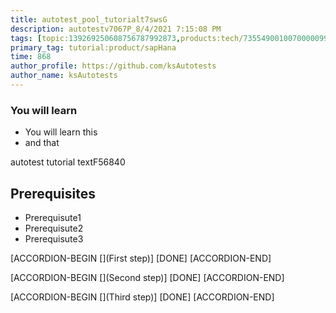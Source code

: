 ```yaml
---
title: autotest_pool_tutorialt7swsG
description: autotestv7067P_8/4/2021 7:15:08 PM
tags: [topic:139269250608756787992873,products:tech/73554900100700000996,tutorial:experience/advanced]
primary_tag: tutorial:product/sapHana
time: 868
author_profile: https://github.com/ksAutotests
author_name: ksAutotests
---
```

### You will learn
- You will learn this
- and that

autotest tutorial textF56840

## Prerequisites
- Prerequisute1
- Prerequisute2
- Prerequisute3

[ACCORDION-BEGIN [](First step)]
[DONE]
[ACCORDION-END]

[ACCORDION-BEGIN [](Second step)]
[DONE]
[ACCORDION-END]

[ACCORDION-BEGIN [](Third step)]
[DONE]
[ACCORDION-END]

